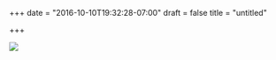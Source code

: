 +++
date = "2016-10-10T19:32:28-07:00"
draft = false
title = "untitled"

+++

<img src="https://s3-us-west-2.amazonaws.com/ginput/20161009_01_05.jpg">

